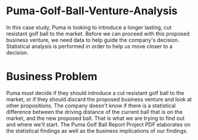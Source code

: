# Puma-Golf-Ball-Venture-Analysis
In this case study, Puma is looking to introduce a longer lasting, cut resistant golf ball to the market. Before we can proceed with this proposed business venture, we need data to help guide the company's decision. Statistical analysis is performed in order to help us move closer to a decision.

# Business Problem
Puma must decide if they should introduce a cut resistant golf ball to the market, or if they should discard the proposed business venture and look at other propositions. The company doesn't know if there is a statistical difference between the driving distance of the current ball that is on the market, and the new proposed ball. That is what we are trying to find out and where we'll start. The Puma Golf Ball Report Project PDF elaborates on the statistical findings as well as the business implications of our findings.  
